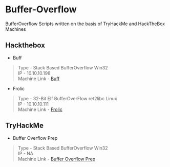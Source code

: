 # Buffer-Overflow
BufferOverflow Scripts written on the basis of TryHackMe and HackTheBox Machines 
## Hackthebox
- Buff
>Type - Stack Based BufferOverflow Win32<br/>IP - 10.10.10.198<br/>Machine Link -  [Buff](https://www.hackthebox.eu/home/machines/profile/263)<br/>
- Frolic 
>Type - 32-Bit Elf BufferOverFlow ret2libc Linux<br/>IP - 10.10.10.111<br/>Machine Link -  [Frolic](https://www.hackthebox.eu/home/machines/profile/158)<br/>
## TryHackMe
- Buffer Overflow Prep
>Type - Stack Based BufferOverflow Win32<br/>IP - NA<br/>Machine Link -  [Buffer Overflow Prep](https://tryhackme.com/room/bufferoverflowprep)<br/>
